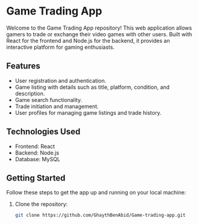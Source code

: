 # Game Trading App

Welcome to the Game Trading App repository! This web application allows gamers to trade or exchange their video games with other users. Built with React for the frontend and Node.js for the backend, it provides an interactive platform for gaming enthusiasts.

## Features

- User registration and authentication.
- Game listing with details such as title, platform, condition, and description.
- Game search functionality.
- Trade initiation and management.
- User profiles for managing game listings and trade history.

## Technologies Used

- Frontend: React
- Backend: Node.js
- Database: MySQL

## Getting Started

Follow these steps to get the app up and running on your local machine:

1. Clone the repository:

   ```bash
   git clone https://github.com/GhaythBenAbid/Game-trading-app.git
